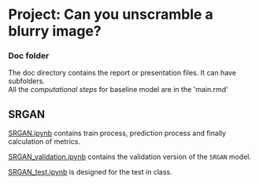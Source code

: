 # Project: Can you unscramble a blurry image? 

### Doc folder

The doc directory contains the report or presentation files. It can have subfolders.  
All the *computational steps* for baseline model are in the 'main.rmd'

## SRGAN
[SRGAN.ipynb](https://github.com/TZstatsADS/Spring2019-Proj3-grp12/blob/master/doc/SRGAN.ipynb) contains train process, prediction process and finally calculation of metrics.

[SRGAN_validation.ipynb](https://github.com/TZstatsADS/Spring2019-Proj3-grp12/blob/master/doc/SRGAN_validation.ipynb) contains the validation  version of the `SRGAN` model.

[SRGAN_test.ipynb](https://github.com/TZstatsADS/Spring2019-Proj3-grp12/blob/master/doc/SRGAN_test.ipynb) is designed for the test in class.